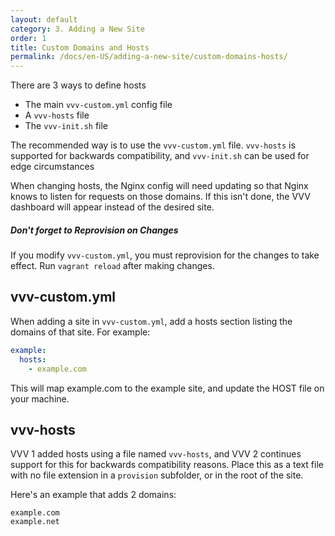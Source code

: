```yaml
---
layout: default
category: 3. Adding a New Site
order: 1
title: Custom Domains and Hosts
permalink: /docs/en-US/adding-a-new-site/custom-domains-hosts/
---
```


There are 3 ways to define hosts

 - The main `vvv-custom.yml` config file
 - A `vvv-hosts` file
 - The `vvv-init.sh` file

The recommended way is to use the `vvv-custom.yml` file. `vvv-hosts` is supported for backwards compatibility, and `vvv-init.sh` can be used for edge circumstances

When changing hosts, the Nginx config will need updating so that Nginx knows to listen for requests on those domains. If this isn't done, the VVV dashboard will appear instead of the desired site.

<div class="note">
	<h5>Don't forget to Reprovision on Changes</h5>
	If you modify <code>vvv-custom.yml</code>, you must reprovision for the changes to take effect. Run <code>vagrant reload</code> after making changes.
</div>

## vvv-custom.yml

When adding a site in `vvv-custom.yml`, add a hosts section listing the domains of that site. For example:

```yaml
example:
  hosts:
    - example.com
```

This will map example.com to the example site, and update the HOST file on your machine.

## vvv-hosts

VVV 1 added hosts using a file named `vvv-hosts`, and VVV 2 continues support for this for backwards compatibility reasons. Place this as a text file with no file extension in a `provision` subfolder, or in the root of the site.

Here's an example that adds 2 domains:

```
example.com
example.net
```
